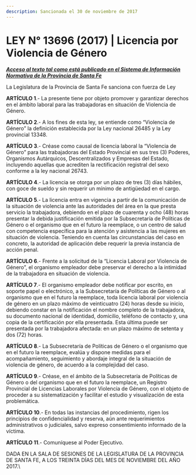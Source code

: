 ```yaml
---
description: Sancionada el 30 de noviembre de 2017
---
```


# LEY N° 13696 (2017) | Licencia por Violencia de Género

__[_Acceso al texto tal como está publicado en el Sistema de Información Normativa de la Provincia de Santa Fe_](https://drive.google.com/file/d/1HXRsGJWR6wgrUe5paBMM2IhWyibmwz-2/view?usp=sharing)__

La Legislatura de la Provincia de Santa Fe sanciona con fuerza de Ley

**ARTÍCULO 1**.- La presente tiene por objeto promover y garantizar derechos en el ámbito laboral para las trabajadoras en situación de Violencia de Género.

**ARTÍCULO 2**.- A los fines de esta ley, se entiende como “Violencia de Género” la definición establecida por la Ley nacional 26485 y la Ley provincial 13348.

**ARTÍCULO 3**.- Créase como causal de licencia laboral la “Violencia de Género” para las trabajadoras del Estado Provincial en sus tres (3) Poderes, Organismos Autárquicos, Descentralizados y Empresas del Estado, incluyendo aquellas que acrediten la rectificación registral del sexo conforme a la ley nacional 26743.

**ARTÍCULO 4**.- La licencia se otorga por un plazo de tres (3) días hábiles, con goce de sueldo y sin requerir un mínimo de antigüedad en el cargo.

**ARTÍCULO 5**.- La licencia entra en vigencia a partir de la comunicación de la situación de violencia ante las autoridades del área en la que presta servicio la trabajadora, debiendo en el plazo de cuarenta y ocho (48) horas presentar la debida justificación emitida por la Subsecretaría de Políticas de Género o el organismo que en el futuro la reemplace, o un centro de salud con competencia específica para la atención y asistencia a las mujeres en situación de violencia. Teniendo en cuenta las circunstancias del caso en concreto, la autoridad de aplicación debe requerir la previa instancia de acción penal.

**ARTÍCULO 6**.- Frente a la solicitud de la “Licencia Laboral por Violencia de Género”, el organismo empleador debe preservar el derecho a la intimidad de la trabajadora en situación de violencia.

**ARTÍCULO 7**.- El organismo empleador debe notificar por escrito, en soporte papel o electrónico, a la Subsecretaría de Políticas de Género o al organismo que en el futuro la reemplace, toda licencia laboral por violencia de género en un plazo máximo de veinticuatro (24) horas desde su inicio, debiendo constar en la notificación el nombre completo de la trabajadora, su documento nacional de identidad, domicilio, teléfono de contacto y, una copia de la certificación por ella presentada. Esta última puede ser presentada por la trabajadora afectada: en un plazo máximo de setenta y dos (72) horas.

**ARTÍCULO 8**.- La Subsecretaría de Políticas de Género o el organismo que en el futuro la reemplace, evalúa y dispone medidas para el acompañamiento, seguimiento y abordaje integral de la situación de violencia de género, de acuerdo a la complejidad del caso.

**ARTÍCULO 9**.- Créase, en el ámbito de la Subsecretaría de Políticas de Género o del organismo que en el futuro la reemplace, un Registro Provincial de Licencias Laborales por Violencia de Género, con el objeto de proceder a su sistematización y facilitar el estudio y visualización de esta problemática.

**ARTÍCULO 10**.- En todas las instancias del procedimiento, rigen los principios de confidencialidad y reserva, aún ante requerimientos administrativos o judiciales, salvo expreso consentimiento informado de la víctima.

**ARTÍCULO 11**.- Comuníquese al Poder Ejecutivo.

DADA EN LA SALA DE SESIONES DE LA LEGISLATURA DE LA PROVINCIA DE SANTA FE, A LOS TREINTA DÍAS DEL MES DE NOVIEMBRE DEL AÑO 2017.\
